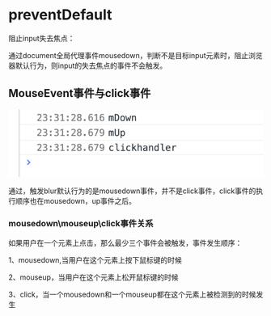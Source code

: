 # preventDefault

阻止input失去焦点：

通过document全局代理事件mousedown，判断不是目标input元素时，阻止浏览器默认行为，则input的失去焦点的事件不会触发。

## MouseEvent事件与click事件

![image-20190823233234976](./image-20190823233234976.png)

通过，触发blur默认行为的是mousedown事件，并不是click事件，click事件的执行顺序也在mousedown，up事件之后。

### mousedown\mouseup\click事件关系

如果用户在一个元素上点击，那么最少三个事件会被触发，事件发生顺序：

1、mousedown,当用户在这个元素上按下鼠标键的时候

2、mouseup，当用户在这个元素上松开鼠标键的时候

3、click，当一个mousedown和一个mouseup都在这个元素上被检测到的时候发生
